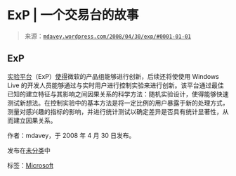<!--yml

类别：未分类

日期：2024 年 05 月 18 日 06:07:11

-->

# ExP | 一个交易台的故事

> 来源：[`mdavey.wordpress.com/2008/04/30/exp/#0001-01-01`](https://mdavey.wordpress.com/2008/04/30/exp/#0001-01-01)

## ExP

[实验平台](http://exp-platform.com/default.aspx)（ExP）[使得](http://blogs.zdnet.com/microsoft/?p=1342)微软的产品组能够进行创新，后续还将使使用 Windows Live 的开发人员能够通过与实时用户进行控制实验来进行创新。该平台通过最佳已知的建立特征与其影响之间因果关系的科学方法：随机实验设计，使得能够快速测试新想法。在控制实验中的基本方法是将一定比例的用户暴露于新的处理方式，测量对感兴趣的指标的影响，并进行统计测试以确定差异是否具有统计显著性，从而建立因果关系。

作者：mdavey，于 2008 年 4 月 30 日发布。

发布在[未分类](https://mdavey.wordpress.com/category/uncategorized/)中

标签：[Microsoft](https://mdavey.wordpress.com/tag/microsoft/)
